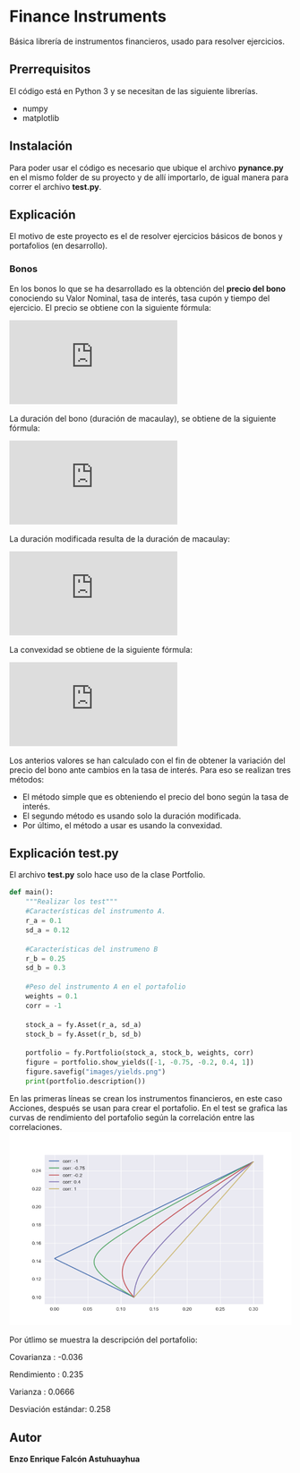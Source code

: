 # Finance Instruments
Básica librería de instrumentos financieros, usado para resolver ejercicios.

## Prerrequisitos
El código está en Python 3 y se necesitan de las siguiente librerías.

- numpy
- matplotlib

## Instalación
Para poder usar el código es necesario que ubique el archivo **pynance.py** en el mismo folder de su proyecto y de allí importarlo, de igual manera para correr el archivo **test.py**.

## Explicación
El motivo de este proyecto es el de resolver ejercicios básicos de bonos y portafolios (en desarrollo).

### Bonos
En los bonos lo que se ha desarrollado es la obtención del **precio del bono** conociendo su Valor Nominal, tasa de interés, tasa cupón y tiempo del ejercicio. El precio se obtiene con la siguiente fórmula:

![equations](https://latex.codecogs.com/png.latex?P%20%3D%20%5Csum_%7Bi%3D1%7D%5En%20%5Cfrac%7BC%7D%7B%281&plus;r%29%5En%7D%20&plus;%20%5Cfrac%7BVN%7D%7B%281&plus;r%29%5En%7D)

La duración del bono (duración de macaulay), se obtiene de la siguiente fórmula:

![equations](https://latex.codecogs.com/gif.latex?D%20%3D%20%5Cfrac%7B1%7D%7BP%7D%5Cleft%28%5Csum_%7Bt%3D1%7D%5En%20t%20%5Cfrac%7BC_t%7D%7B%281&plus;i%29%5Et%7D%20&plus;%20%5Cfrac%7Bn%20%5Ctimes%20VN%7D%7B%281&plus;i%29%5En%7D%5Cright%29)

La duración modificada resulta de la duración de macaulay:

![equations](https://latex.codecogs.com/gif.latex?DM%20%3D%20%5Cfrac%7BD%7D%7B%281&plus;i%29%7D)

La convexidad se obtiene de la siguiente fórmula:

![equations](https://latex.codecogs.com/gif.latex?Conv%20%3D%20%5Cfrac%7B1%7D%7BP%7D%5Cleft%28%5Csum_%7Bt%3D1%7D%5En%20%5Cfrac%7Bt%28t&plus;1%29C_t%7D%7B%281&plus;i%29%5E2%7D%20&plus;%20%5Cfrac%7Bn%28n&plus;1%29VN%29%7D%7B%281&plus;i%29%5E%7Bn&plus;2%7D%7D%20%5Cright%20%29)

Los anterios valores se han calculado con el fin de obtener la variación del precio del bono ante cambios en la tasa de interés. Para eso se realizan tres métodos:

- El método simple que es obteniendo el precio del bono según la tasa de interés.
- El segundo método es usando solo la duración modificada.
- Por último, el método a usar es usando la convexidad.

## Explicación test.py
El archivo **test.py** solo hace uso de la clase Portfolio.

```python
def main():
    """Realizar los test"""
    #Características del instrumento A.
    r_a = 0.1
    sd_a = 0.12

    #Características del instrumeno B
    r_b = 0.25
    sd_b = 0.3

    #Peso del instrumento A en el portafolio
    weights = 0.1
    corr = -1

    stock_a = fy.Asset(r_a, sd_a)
    stock_b = fy.Asset(r_b, sd_b)

    portfolio = fy.Portfolio(stock_a, stock_b, weights, corr)
    figure = portfolio.show_yields([-1, -0.75, -0.2, 0.4, 1])
    figure.savefig("images/yields.png")
    print(portfolio.description())
```

En las primeras líneas se crean los instrumentos financieros, en este caso Acciones, después se usan para crear el portafolio. En el test se grafica las curvas de rendimiento del portafolio según la correlación entre las correlaciones.
![curvas de rendimiento](./images/yields.png)

Por útlimo se muestra la descripción del portafolio:

Covarianza         : -0.036

Rendimiento        :  0.235

Varianza           : 0.0666

Desviación estándar:  0.258

## Autor
**Enzo Enrique Falcón Astuhuayhua**
